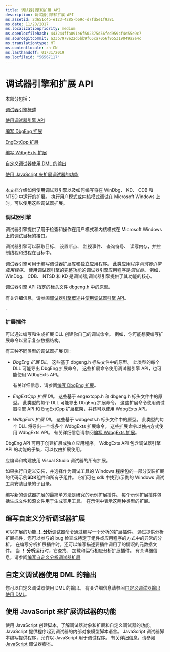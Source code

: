 ```yaml
---
title: 调试器引擎和扩展 API
description: 调试器引擎和扩展 API
ms.assetid: 2d651c4b-e123-4285-b69c-d7fd5e1f9a81
ms.date: 11/28/2017
ms.localizationpriority: medium
ms.openlocfilehash: 443244ffa091e6f502375d56fed959cf4e55e9c7
ms.sourcegitcommit: a33b7978e22d5bb9f65ca7056f955319049a2e4c
ms.translationtype: MT
ms.contentlocale: zh-CN
ms.lasthandoff: 01/31/2019
ms.locfileid: "56567117"
---
```

# <a name="debugger-engine-and-extension-apis"></a>调试器引擎和扩展 API


本部分包括：

[调试器引擎概述](debugger-engine-overview.md)

[使用调试器引擎 API](using-the-debugger-engine-api.md)

[编写 DbgEng 扩展](writing-dbgeng-extensions.md)

[EngExtCpp 扩展](engextcpp-extensions.md)

[编写 WdbgExts 扩展](writing-wdbgexts-extensions.md)

[自定义调试器使用 DML 的输出](#dml)

[使用 JavaScript 来扩展调试器的功能](#javascript)

## <span id="ddk_introduction_dbx"></span><span id="DDK_INTRODUCTION_DBX"></span>


本文档介绍如何使用调试器引擎以及如何编写将在 WinDbg、 KD、 CDB 和 NTSD 中运行的扩展。 执行用户模式或内核模式调试在 Microsoft Windows 上时，可以使用这些调试器扩展。

### <a name="span-iddebuggerenginespanspan-iddebuggerenginespandebugger-engine"></a><span id="debugger_engine"></span><span id="DEBUGGER_ENGINE"></span>调试器引擎

调试器引擎提供了用于检查和操作在用户模式和内核模式在 Microsoft Windows 上的调试目标的接口。

调试器引擎可以获取目标、 设置断点、 监视事件、 查询符号、 读写内存，并控制线程和进程在目标中。

调试器引擎可用于编写调试器扩展库和独立应用程序。 此类应用程序*调试器引擎应用程序*。 使用调试器引擎的完整功能的调试器引擎应用程序是*调试器*。 例如，WinDbg、 CDB、 NTSD 和 KD 是调试器;调试器引擎提供了其功能的核心。

调试器引擎 API 指定的标头文件 dbgeng.h 中的原型。

有关详细信息，请参阅[调试器引擎概述](debugger-engine-overview.md)并[使用调试器引擎 API](using-the-debugger-engine-api.md)。

.

### <a name="span-idextensionsspanspan-idextensionsspanextensions"></a><span id="extensions"></span><span id="EXTENSIONS"></span>扩展插件

可以通过编写和生成扩展 DLL 创建你自己的调试命令。 例如，你可能想要编写扩展命令以显示复杂数据结构。

有三种不同类型的调试器扩展 Dll:

-   *DbgEng 扩展 Dll*。 这些基于 dbgeng.h 标头文件中的原型。 此类型的每个 DLL 可能导出 DbgEng 扩展命令。 这些扩展命令使用调试器引擎 API，也可能使用 WdbgExts API。

    有关详细信息，请参阅[编写 DbgEng 扩展](writing-dbgeng-extensions.md)。

-   *EngExtCpp 扩展 Dll*。 这些基于 engextcpp.h 和 dbgeng.h 标头文件中的原型。 此类型的每个 DLL 可能导出 DbgEng 扩展命令。 这些扩展命令使用调试器引擎 API 和 EngExtCpp 扩展框架，并还可以使用 WdbgExts API。

-   *WdbgExts 扩展 Dll*。 这些基于 wdbgexts.h 标头文件中的原型。 此类型的每个 DLL 将导出一个或多个 WdbgExts 扩展命令。 这些扩展命令以独占方式使用 WdbgExts API。 有关详细信息请参阅[编写 WdbgExts 扩展](writing-wdbgexts-extensions.md)。

DbgEng API 可用于创建扩展或独立应用程序。 WdbgExts API 包含调试器引擎 API 的功能的子集，可以仅由扩展使用。

应编译和构建使用 Visual Studio 调试器的所有扩展。

如果执行自定义安装，并选择作为调试工具的 Windows 程序包的一部分安装扩展的代码示例**SDK**组件和所有子组件。 它们可在 sdk 中找到\\示例的 Windows 调试工具安装目录的子目录。

编写新的调试器扩展的最简单方法是研究的示例扩展插件。 每个示例扩展插件包括生成文件和源文件用于生成实用工具。 在示例中表示这两种类型的扩展。

## <a name="span-idanalysisspanspan-idanalysisspanspan-idanalysisspanwriting-custom-analysis-debugger-extensions"></a><span id="Analysis"></span><span id="analysis"></span><span id="ANALYSIS"></span>编写自定义分析调试器扩展


可以扩展的功能[ **！ 分析**](-analyze.md)调试器命令通过编写一个分析的扩展插件。 通过提供分析扩展插件，您可以参与的 bug 检查或特定于组件或应用程序的方式中的异常的分析。 在编写分析扩展插件时，还可以编写描述要插件调用了的情况的元数据文件。 当 **！ 分析**运行时，它查找、 加载和运行相应分析扩展插件。 有关详细信息，请参阅[编写自定义分析调试器扩展](writing-custom-analysis-debugger-extensions.md)

## <a name="span-iddmlspanspan-iddmlspancustomizing-debugger-output-using-dml"></a><span id="DML"></span><span id="dml"></span>自定义调试器使用 DML 的输出


您可以自定义调试器使用 DML 的输出。 有关详细信息请参阅[自定义调试器输出使用 DML](customizing-debugger-output-using-dml.md)。

## <a name="span-idjavascriptspanspan-idjavascriptspanspan-idjavascriptspanusing-javascript-to-extend-the-capabilities-of-the-debugger"></a><span id="JavaScript"></span><span id="javascript"></span><span id="JAVASCRIPT"></span>使用 JavaScript 来扩展调试器的功能


使用 JavaScript 创建脚本，了解调试器对象和扩展和自定义调试器的功能。 JavaScript 提供程序起到调试器的内部对象模型脚本语言。 JavaScript 调试器脚本编写提供程序，允许以 JavaScript 用于调试程序。 有关详细信息，请参阅[JavaScript 调试器脚本](javascript-debugger-scripting.md)。

 

 





